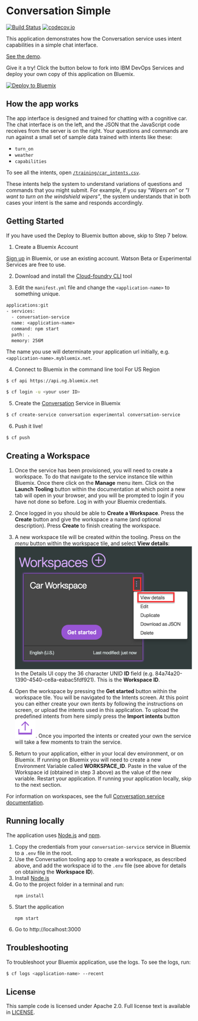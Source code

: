 # Conversation Simple
[![Build Status](https://travis-ci.org/watson-developer-cloud/conversation-simple.svg?branch=master)](http://travis-ci.org/watson-developer-cloud/conversation-simple)
[![codecov.io](https://codecov.io/github/watson-developer-cloud/conversation-simple/coverage.svg?branch=master)](https://codecov.io/github/watson-developer-cloud/conversation-simple?branch=master)


This application demonstrates how the Conversation service uses intent capabilities in a simple chat interface.

[See the demo](http://conversation-simple-node-app-doc.mybluemix.net/).

Give it a try! Click the button below to fork into IBM DevOps Services and deploy your own copy of this application on Bluemix.

[![Deploy to Bluemix](https://bluemix.net/deploy/button.png)](https://bluemix.net/deploy?repository=https://github.com/watson-developer-cloud/conversation-simple)

## How the app works
The app interface is designed and trained for chatting with a cognitive car. The chat interface is on the left, and the
JSON that the JavaScript code receives from the server is on the right. Your questions and commands are run against a
small set of sample data trained with intents like these:

* `turn_on`
* `weather`
* `capabilities`

To see all the intents, open [`/training/car_intents.csv`](training/car_intents.csv).

These intents help the system to understand variations of questions and commands that you might submit.
For example, if you say *"Wipers on"* or *"I want to turn on the windshield wipers"*, the system
understands that in both cases your intent is the same and responds accordingly.

## Getting Started
If you have used the Deploy to Bluemix button above, skip to Step 7 below.  

1. Create a Bluemix Account

  [Sign up][sign_up] in Bluemix, or use an existing account. Watson Beta or Experimental Services are free to use.

2. Download and install the [Cloud-foundry CLI][cloud_foundry] tool

3. Edit the `manifest.yml` file and change the `<application-name>` to something unique.
  ```none
  applications:git 
  - services:
    - conversation-service
    name: <application-name>
    command: npm start
    path: .
    memory: 256M
  ```

  The name you use will determinate your application url initially, e.g. `<application-name>.mybluemix.net`.

4. Connect to Bluemix in the command line tool
  For US Region
  ```sh
  $ cf api https://api.ng.bluemix.net
  ```

  ```sh
  $ cf login -u <your user ID>
  ```

5. Create the [Conversation][service_url] Service in Bluemix

  ```sh
  $ cf create-service conversation experimental conversation-service
  ```

6. Push it live!

  ```sh
  $ cf push
  ```  
  
## Creating a Workspace  
1. Once the service has been provisioned, you will need to create a workspace. To do that navigate to the service instance tile within 
Bluemix. Once there click on the **Manage** menu item. Click on the **Launch Tooling** button within the documentation at which point a new
tab will open in your browser, and you will be prompted to login if you have not done so before. Log in with your Bluemix credentials.  

2. Once logged in you should be able to **Create a Workspace**. Press the **Create** button and give the workspace a name (and optional 
description). Press **Create** to finish creating the workspace.  

3. A new workspace tile will be created within the tooling. Press on the _menu_ button within the workspace tile, and select **View details**: 
![Workpsace Details](readme_images/workspace_details.png "Workspace Details Menu")  
In the Details UI copy the 36 character UNID **ID** field (e.g. 84a74a20-1390-4540-ce8a-eabac5fdf921). This is the **Workspace ID**.  

4. Open the workspace by pressing the **Get started** button within the workspace tile. You will be navigated to the Intents screen.
At this point you can either create your own itents by following the instructions on screen, or upload the intents used in this application. 
To upload the predefined intents from here simply press the **Import intents** button 
![Import intents button](readme_images/import_intents.png "Import intents").
Once you imported the intents or created your own the service will take a few moments to train the service.  

5. Return to your application, either in your local dev environment, or on Bluemix. If running on Bluemix you will need to create a new 
Environment Variable called **WORKSPACE_ID**. Paste in the value of the Workspace id (obtained in step 3 above) as the value of the new variable.
Restart your application. If running your application locally, skip to the next section.  

For information on workspaces, see the full  [Conversation service  documentation](https://www.ibm.com/smarterplanet/us/en/ibmwatson/developercloud/doc/conversation/overview.shtml).

## Running locally

  The application uses [Node.js](http://nodejs.org/) and [npm](https://www.npmjs.com/).

1. Copy the credentials from your `conversation-service` service in Bluemix to a `.env` file in the root.
1. Use the Conversation tooling app to create a workspace, as described above, and add the workspace id to the `.env` file 
(see above for details on obtaining the **Workspace ID**).
1. Install [Node.js](http://nodejs.org/)
1. Go to the project folder in a terminal and run:
    ```
    npm install
    ```
1. Start the application
    ```
    npm start
    ```
6. Go to http://localhost:3000

## Troubleshooting

To troubleshoot your Bluemix application, use the logs. To see the logs, run:

  ```sh
  $ cf logs <application-name> --recent
  ```

## License

  This sample code is licensed under Apache 2.0. Full license text is available in [LICENSE](LICENSE).

[service_url]: http://www.ibm.com/smarterplanet/us/en/ibmwatson/developercloud/conversation.html
[cloud_foundry]: https://github.com/cloudfoundry/cli
[getting_started]: http://www.ibm.com/smarterplanet/us/en/ibmwatson/developercloud/doc/getting_started/
[sign_up]: https://console.ng.bluemix.net/registration/
